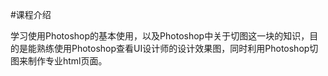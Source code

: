 #课程介绍


学习使用Photoshop的基本使用，以及Photoshop中关于切图这一块的知识，目的是能熟练使用Photoshop查看UI设计师的设计效果图，同时利用Photoshop切图来制作专业html页面。
